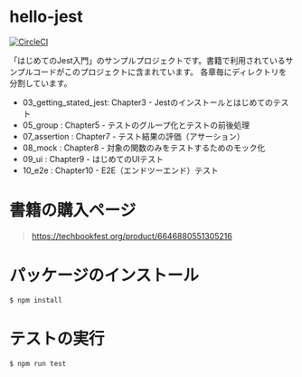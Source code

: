 # hello-jest

[![CircleCI](https://circleci.com/gh/ganezasan/hello-jest.svg?style=svg)](https://circleci.com/gh/ganezasan/hello-jest)

「はじめてのJest入門」のサンプルプロジェクトです。書籍で利用されているサンプルコードがこのプロジェクトに含まれています。
各章毎にディレクトリを分割しています。

- 03_getting_stated_jest: Chapter3 - Jestのインストールとはじめてのテスト
- 05_group              : Chapter5 - テストのグループ化とテストの前後処理
- 07_assertion          : Chapter7 - テスト結果の評価（アサーション）
- 08_mock               : Chapter8 - 対象の関数のみをテストするためのモック化
- 09_ui                 : Chapter9 - はじめてのUIテスト
- 10_e2e                : Chapter10 - E2E（エンドツーエンド）テスト

# 書籍の購入ページ
> https://techbookfest.org/product/6646880551305216

# パッケージのインストール
```
$ npm install
```

# テストの実行
```
$ npm run test
```
